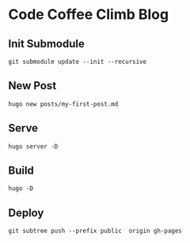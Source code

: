 # Code Coffee Climb Blog

## Init Submodule
```
git submodule update --init --recursive
```

## New Post
```
hugo new posts/my-first-post.md
```

## Serve
```
hugo server -D
```

## Build
```
hugo -D
```

## Deploy
```
git subtree push --prefix public  origin gh-pages
```